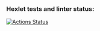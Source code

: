 ### Hexlet tests and linter status:
[![Actions Status](https://github.com/Vladislav51/python-for-data-analysts-project-100/actions/workflows/hexlet-check.yml/badge.svg)](https://github.com/Vladislav51/python-for-data-analysts-project-100/actions)